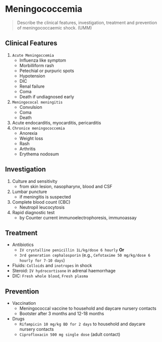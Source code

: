 # Meningococcemia

> Describe the clinical features, investigation, treatment and prevention of meningococcaemic shock. (UMM)

## Clinical Features

1. `Acute Meningoccemia`
   - Influenza like symptom
   - Morbilliform rash
   - Petechial or purpuric spots
   - Hypotension
   - DIC
   - Renal failure
   - Coma
   - Death if undiagnosed early
1. `Meningococal meningitis`
   - Convulsion
   - Coma
   - Death
1. Acute endocarditis, myocarditis, pericarditis
1. `Chronice meningococcemia`
   - Anorexia
   - Weight loss
   - Rash
   - Arthritis
   - Erythema nodosum

## Investigation

1. Culture and sensitivity
   - from skin lesion, nasopharynx, blood and CSF
1. Lumbar puncture
   - if meningitis is suspected
1. Complete blood count (CBC)
   - Neutropil leucocytosis
1. Rapid diagnostic test
   - by Counter current immunoelectrophoresis, immunoassay

## Treatment

- Antibiotics
  - `IV crystalline penicillin 1L/kg/dose 6 hourly` **Or**
  - `3rd generation cephalosporin` (e.g., `Cefotaxime 50 mg/kg/dose 6 hourly for 7-10 days`)
- Fluids: `Colloids` and `inotropes` in shock
- Steroid: `IV hydrocortisone` in adrenal haemorrhage
- DIC: `Fresh whole blood`, `Fresh plasma`

## Prevention

- Vaccination
  - Meningococcal vaccine to household and daycare nursery contacts
  - Bootster after 3 months and 12-18 months
- Drugs
  - `Rifampicin 10 mg/kg BD for 2 days` to household and daycare nursery contacts
  - `Ciprofloxacin 500 mg single dose` (adult contact)
